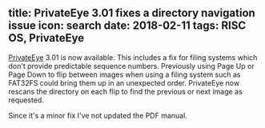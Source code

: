 title: PrivateEye 3.01 fixes a directory navigation issue
icon: search
date: 2018-02-11
tags: RISC OS, PrivateEye
----

<!-- begin summary -->

[PrivateEye](/risc.os/privateeye.html) 3.01 is now available. This includes a fix for filing systems which don't provide predictable sequence numbers. Previously using Page Up or Page Down to flip between images when using a filing system such as FAT32FS could bring them up in an unexpected order. PrivateEye now rescans the directory on each flip to find the previous or next image as requested.

Since it's a minor fix I've not updated the PDF manual.

<!-- end summary -->

